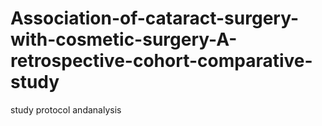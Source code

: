 # Association-of-cataract-surgery-with-cosmetic-surgery-A-retrospective-cohort-comparative-study
study protocol andanalysis
